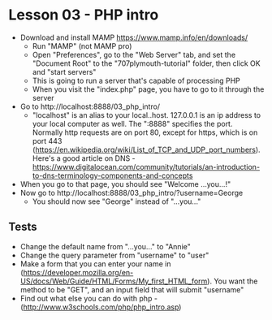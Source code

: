 Lesson 03 - PHP intro
====

- Download and install MAMP https://www.mamp.info/en/downloads/
    - Run "MAMP" (not MAMP pro)
    - Open "Preferences", go to the "Web Server" tab, and set the "Document Root" to the "707plymouth-tutorial" folder, then click OK and "start servers"
    - This is going to run a server that's capable of processing PHP
    - When you visit the "index.php" page, you have to go to it through the server
- Go to http://localhost:8888/03_php_intro/
    - "localhost" is an alias to your local..host. 127.0.0.1 is an ip address to your local computer as well. The ":8888" specifies the port. Normally http requests are on port 80, except for https, which is on port 443 (https://en.wikipedia.org/wiki/List_of_TCP_and_UDP_port_numbers). Here's a good article on DNS - https://www.digitalocean.com/community/tutorials/an-introduction-to-dns-terminology-components-and-concepts
- When you go to that page, you should see "Welcome ...you...!"
- Now go to http://localhost:8888/03_php_intro/?username=George
    - You should now see "George" instead of "...you..."

Tests
---
- Change the default name from "...you..." to "Annie"
- Change the query parameter from "username" to "user"
- Make a form that you can enter your name in (https://developer.mozilla.org/en-US/docs/Web/Guide/HTML/Forms/My_first_HTML_form). You want the method to be "GET", and an input field that will submit "username"
- Find out what else you can do with php - (http://www.w3schools.com/php/php_intro.asp)
